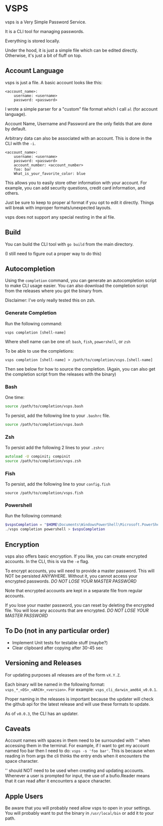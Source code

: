 # VSPS
vsps is a Very Simple Password Service.

It is a CLI tool for managing passwords.

Everything is stored locally.

Under the hood, it is just a simple file which can be edited directly.
Otherwise, it's just a bit of fluff on top.

## Account Language
vsps is just a file. A basic account looks like this:
```
<account_name>:
    username: <username>
    password: <password>
```

I wrote a simple parser for a "custom" file format which I call `al` (for account language).

Account Name, Username and Password are the only fields that are done by default.

Arbitrary data can also be associated with an account.
This is done in the CLI with the `-i`.
```
<account_name>:
    username: <username>
    password: <password>
    account_number: <account_number>
    foo: bar
    What_is_your_favorite_color: blue
```

This allows you to easily store other information with your account.
For example, you can add security questions, credit card information, and others.

Just be sure to keep to proper al format if you opt to edit it directly.
Things will break with improper formats/unexpected layouts.

vsps does not support any special nesting in the al file.

## Build
You can build the CLI tool with `go build` from the main directory.

(I still need to figure out a proper way to do this)

## Autocompletion
Using the `completion` command, you can generate an autocompletion script to make CLI usage easier.
You can also download the completion script from the releases where you got the binary from.

Disclaimer: I've only really tested this on zsh.

### Generate Completion
Run the following command:
```
vsps completion [shell-name]
```
Where shell name can be one of: `bash`, `fish`, `powershell`, or `zsh`

To be able to use the completions:
```
vsps completion [shell-name] > /path/to/completion/vsps.[shell-name]
```
Then see below for how to source the completion.
(Again, you can also get the completion script from the releases with the binary)

### Bash
One time:
```bash
source /path/to/completion/vsps.bash
```

To persist, add the following line to your `.bashrc` file.
```bash
source /path/to/completion/vsps.bash
```
### Zsh
To persist add the following 2 lines to your `.zshrc`
```zsh
autoload -U compinit; compinit
source /path/to/completion/vsps.zsh
```

### Fish
To persist, add the following line to your `config.fish`
```fish
source /path/to/completion/vsps.fish
```

### Powershell
Run the following command:
```ps1
$vspsCompletion = "$HOME\Documents\WindowsPowerShell\Microsoft.PowerShell_profile.ps1"
./vsps completion powershell > $vspsCompletion
```

## Encryption
vsps also offers basic encryption.
If you like, you can create encrypted accounts.
In the CLI, this is via the `-e` flag.

To encrypt accounts, you will need to provide a master password. This will NOT be persisted ANYWHERE.
Without it, you cannot access your encrypted passwords.
*DO NOT LOSE YOUR MASTER PASSWORD*

Note that encrypted accounts are kept in a separate file from regular accounts.

If you lose your master password, you can reset by deleting the encrypted file.
You will lose any accounts that are encrypted.
*DO NOT LOSE YOUR MASTER PASSWORD*

## To Do (not in any particular order)
- Implement Unit tests for testable stuff (maybe?)
- Clear clipboard after copying after 30-45 sec

## Versioning and Releases
For updating purposes all releases are of the form `vX.Y.Z`.

Each binary will be named in the following format: `vsps_*_<OS>_<ARCH>_<version>`.
For example: `vsps_cli_darwin_amd64_v0.0.1`.

Proper naming in the releases is important because the updater will check the github api for the latest release and will use these formats to update.

As of `v0.0.3`, the CLI has an updater.

## Caveats
Account names with spaces in them need to be surrounded with '' when accessing them in the terminal.
For example, if I want to get my account named foo bar then I need to do: `vsps -s 'foo bar'`.
This is because when reading in from args the cli thinks the entry ends when it encounters the space character.

'' should NOT need to be used when creating and updating accounts. Whenever a user is prompted for input, the use of a bufio.Reader means that it can read after it encounters a space character.

## Apple Users
Be aware that you will probably need allow vsps to open in your settings.
You will probably want to put the binary in `/usr/local/bin` or add it to your path.
